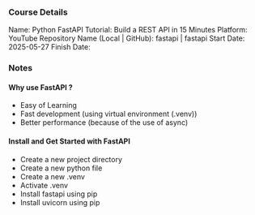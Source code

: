 ### Course Details

Name: Python FastAPI Tutorial: Build a REST API in 15 Minutes
Platform: YouTube
Repository Name (Local | GitHub): fastapi | fastapi
Start Date: 2025-05-27
Finish Date:
### Notes
#### Why use FastAPI ?
- Easy of Learning
- Fast development (using virtual environment (.venv))
- Better performance (because of the use of async)
#### Install and Get Started with FastAPI
- Create a new project directory
- Create a new python file
- Create a new .venv
- Activate .venv
- Install fastapi using pip
- Install uvicorn using pip